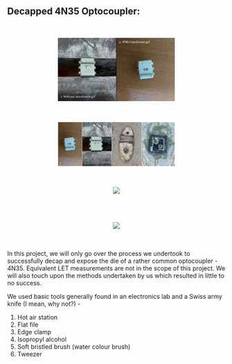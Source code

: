 ## Decapped 4N35 Optocoupler:

<br>

<p align="center">
  <img width="270" src="https://github.com/MonkHelios/Decapping-4N35-Optocoupler/blob/main/Images/gel.jpg">
</p>

<br>

<p align="center">
  <img width="270" src="https://github.com/MonkHelios/Decapping-4N35-Optocoupler/blob/main/Images/collage%202.jpg">
</p>

<br>

<p align="center">
  <img width="270" src="https://github.com/MonkHelios/Decapping-4N35-Optocoupler/blob/main/Images/label.jpg">
</p>

<br>

<br>

<p align="center">
  <img width="270" src="https://github.com/MonkHelios/Decapping-4N35-Optocoupler/blob/main/Images/red_laser.jpg">
</p>

<br>



In this project, we will only go over the process we undertook to successfully decap and expose the die of a rather common optocoupler - 4N35. Equivalent LET measurements are not in the scope of this project. We will also touch upon the methods undertaken by us which resulted in little to no success.

We used basic tools generally found in an electronics lab and a Swiss army knife (I mean, why not?) -
1. Hot air station
2. Flat file
3. Edge clamp
4. Isopropyl alcohol
5. Soft bristled brush (water colour brush)
6. Tweezer
